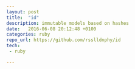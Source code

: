 ```yaml
---
layout: post
title:  "id"
description: immutable models based on hashes
date:   2016-06-08 20:12:48 +0100
categories: ruby
repo_url: https://github.com/rsslldnphy/id
tech:
 - ruby

---
```

